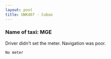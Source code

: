 ```yaml
---
layout: post
title: UWK407 - Cubao
---
```


### Name of taxi: MGE 

Driver didn't set the meter. Navigation was poor. 

```No meter```
